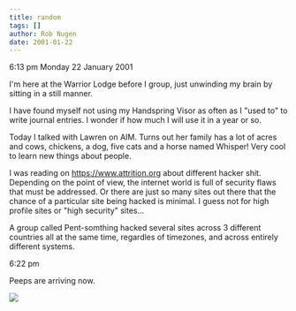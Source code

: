 ```yaml
---
title: random
tags: []
author: Rob Nugen
date: 2001-01-22
---
```


<p class=date>6:13 pm Monday 22 January 2001</p>

<p>I'm here at the Warrior Lodge before I group, just unwinding my brain by
sitting in a still manner.</p>

<p>I have found myself not using my Handspring Visor as often as I "used to"
to write journal entries.  I wonder if how much I will use it in a year or
so.</p>

<p>Today I talked with Lawren on AIM.  Turns out her family has a lot of
acres and cows, chickens, a dog, five cats and a horse named Whisper!  Very
cool to learn new things about people.</p>

<p>I was reading on <a
href="https://www.attrition.org">https://www.attrition.org</a> about different
hacker shit.  Depending on the point of view, the internet world is full of
security flaws that must be addressed.  Or there are just so many sites out
there that the chance of a particular site being hacked is minimal.  I guess
not for high profile sites or "high security" sites...</p>

<p>A group called Pent-somthing hacked several sites across 3 different
countries all at the same time, regardles of timezones, and across entirely
different systems.</p>

<p class=date>6:22 pm</p>

<p>Peeps are arriving now.</p>

<p><img src="/images/rob/wL-ROB.gif"/></p>

